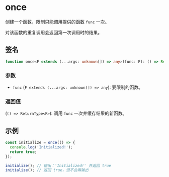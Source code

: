 # once

创建一个函数，限制只能调用提供的函数 `func` 一次。

对该函数的重复调用会返回第一次调用时的结果。

## 签名

```typescript
function once<F extends (...args: unknown[]) => any>(func: F): () => ReturnType<F>;
```

### 参数

- `func` (`F extends (...args: unknown[]) => any`): 要限制的函数。

### 返回值

(`() => ReturnType<F>`): 调用 `func` 一次并缓存结果的新函数。

## 示例

```typescript
const initialize = once(() => {
  console.log('Initialized!');
  return true;
});

initialize(); // 输出：'Initialized!' 并返回 true
initialize(); // 返回 true，但不会再输出
```
